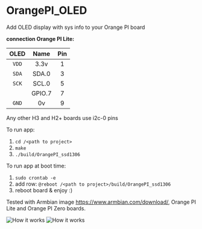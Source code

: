 # OrangePI_OLED
Add OLED display with sys info to your Orange PI board


**connection Orange PI Lite:**

| OLED |    Name   |  Pin  | 
|:----:|:---------:|:-----:|
|`VDD` |    3.3v   |  1    |
|`SDA` |   SDA.0   |  3    |
|`SCK` |   SCL.0   |  5    |
|      |  GPIO.7   |  7    |
|`GND` |    0v     |  9    |

Any other H3 and H2+ boards use i2c-0 pins

To run app:

1. `cd /<path to project>`
2. `make`
3. `./build/OrangePI_ssd1306`

To run app at boot time:

1. `sudo crontab -e`
2. add row: `@reboot /<path to project>/build/OrangePI_ssd1306`
3. reboot board & enjoy :)


Tested with Armbian image https://www.armbian.com/download/, Orange PI Lite and Orange PI Zero boards.

![How it works](https://github.com/vadzimyatskevich/OrangePI_OLED/blob/master/img/pic_1.JPG?raw=true)
![How it works](https://github.com/vadzimyatskevich/OrangePI_OLED/blob/master/img/pic_2.jpg?raw=true)
